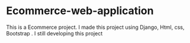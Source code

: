 # Ecommerce-web-application

This is a Ecommerce project. I made this project using Django, Html, css, Bootstrap . I still developing this project
